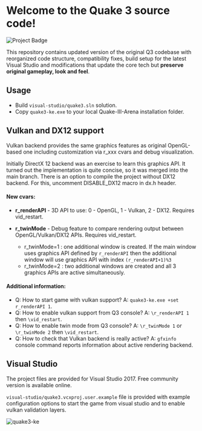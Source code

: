 # Welcome to the Quake 3 source code!

<img src="https://ci.appveyor.com/api/projects/status/github/kennyalive/Quake-III-Arena-Kenny-Edition?svg=true" alt="Project Badge">

This repository contains updated version of the original Q3 codebase with reorganized code structure, compatibility fixes, build setup for the latest Visual Studio and modifications that update the core tech but **preserve original gameplay, look and feel**.

## Usage
* Build `visual-studio/quake3.sln` solution.
* Copy `quake3-ke.exe` to your local Quake-III-Arena installation folder.

## Vulkan and DX12 support 
Vulkan backend provides the same graphics features as original OpenGL-based one including customization via r_xxx cvars and debug visualization.

Initially DirectX 12 backend was an exercise to learn this graphics API. It turned out the implementation is quite concise, so it was merged into the main branch. There is an option to compile the project without DX12 backend. For this, uncomment DISABLE_DX12 macro in dx.h header.

#### New cvars:
* **r_renderAPI** - 3D API to use: 0 - OpenGL, 1 - Vulkan, 2 - DX12. Requires vid_restart.

* **r_twinMode** - Debug feature to compare rendering output between OpenGL/Vulkan/DX12 APIs. Requires vid_restart.
  * r_twinMode=1 : one additional window is created. If the main window uses graphics API defined by `r_renderAPI` then the additional window will use graphics API with index `(r_renderAPI+1)%3`
  * r_twinMode=2 : two additional windows are created and all 3 graphics APIs are active simultaneously.

#### Additional information:
* Q: How to start game with vulkan support? A: `quake3-ke.exe +set r_renderAPI 1`.
* Q: How to enable vulkan support from Q3 console? A: `\r_renderAPI 1` then `\vid_restart`.
* Q: How to enable twin mode from Q3 console? A: `\r_twinMode 1` or `\r_twinMode 2` then `\vid_restart`.
* Q: How to check that Vulkan backend is really active? A: `gfxinfo` console command reports information about active rendering backend.

## Visual Studio
The project files are provided for Visual Studio 2017. Free community version is available online.

`visual-studio/quake3.vcxproj.user.example` file is provided with example configuration options to start the game from visual studio and to enable vulkan validation layers.

![quake3-ke](https://user-images.githubusercontent.com/4964024/28160268-4f0707d4-67c8-11e7-9009-8540789aab0b.jpeg)
